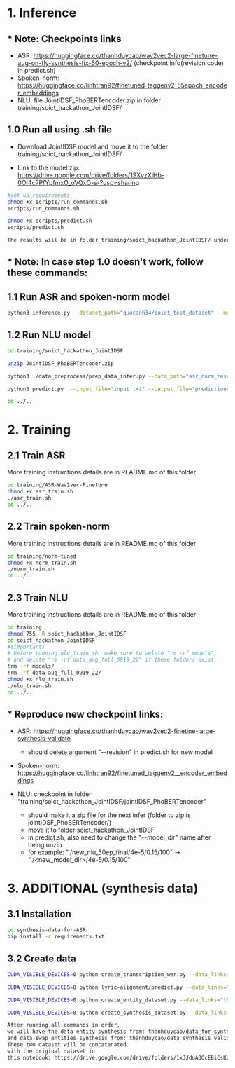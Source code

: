 # 1. Inference
## * Note: Checkpoints links
- ASR: https://huggingface.co/thanhduycao/wav2vec2-large-finetune-aug-on-fly-synthesis-fix-60-epoch-v2/ (checkpoint info(revision code) in predict.sh)
- Spoken-norm: https://huggingface.co/linhtran92/finetuned_taggenv2_55epoch_encoder_embeddings
- NLU: file JointIDSF_PhoBERTencoder.zip in folder training/soict_hackathon_JointIDSF/

## 1.0 Run all using .sh file

- Download JointIDSF model and move it to the folder training/soict_hackathon_JointIDSF/

- Link to the model zip: https://drive.google.com/drive/folders/1SXvzXiHb-0OI4c7PfYpfmxO_oVQxO-s-?usp=sharing

```bash
#set up requirements
chmod +x scripts/run_commands.sh
scripts/run_commands.sh
```

```bash
chmod +x scripts/predict.sh
scripts/predict.sh
```
```bash
The results will be in folder training/soict_hackathon_JointIDSF/ under file name "predictions.jsonl"
```
## * Note: In case step 1.0 doesn't work, follow these commands:
## 1.1 Run ASR and spoken-norm model
```bash
python3 inference.py --dataset_path="quocanh34/soict_test_dataset" --model_path="thanhduycao/wav2vec2-finetune-aug-on-fly-60-epoch-ver-02" --norm_path="linhtran92/finetuned_taggenv2_60epoch_encoder_embeddings" --token="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" --hgf_infer_result_path="quocanh34/test_result" --local_infer_result_path="training/soict_hackathon_JointIDSF/asr_norm_result_data" --num_proc=1 --split="train" --revision="fb695560bcb4edb57659f86930dddd959516b650"
```
## 1.2 Run NLU model
```bash
cd training/soict_hackathon_JointIDSF
```
```bash
unzip JointIDSF_PhoBERTencoder.zip
```
```bash
python3 ./data_preprocess/prep_data_infer.py --data_path="asr_norm_result_data" --text_column="pred_str_norm" --split_name="train"
```
```bash
python3 predict.py  --input_file="input.txt" --output_file="predictions.jsonl" --model_dir="./JointIDSF_PhoBERTencoder/4e-5/0.15/100"
```
```bash
cd ../..
```

# 2. Training
## 2.1 Train ASR
More training instructions details are in README.md of this folder
```bash
cd training/ASR-Wav2vec-Finetune
chmod +x asr_train.sh
./asr_train.sh
cd ../..
```
## 2.2 Train spoken-norm
More training instructions details are in README.md of this folder
```bash
cd training/norm-tuned
chmod +x norm_train.sh
./norm_train.sh
cd ../..
```
## 2.3 Train NLU 
More training instructions details are in README.md of this folder
```bash
cd training
chmod 755 -R soict_hackathon_JointIDSF
cd soict_hackathon_JointIDSF
#(important)
# before running nlu_train.sh, make sure to delete "rm -rf models", 
# and delete "rm -rf data_aug_full_0919_22" if these folders exist
!rm -rf models/
!rm -rf data_aug_full_0919_22/
chmod +x nlu_train.sh
./nlu_train.sh
cd ../..
```
## * Reproduce new checkpoint links:
- ASR: https://huggingface.co/thanhduycao/wav2vec2-finetine-large-synthesis-validate 
    - should delete argument "--revision" in predict.sh for new model

- Spoken-norm: https://huggingface.co/linhtran92/finetuned_taggenv2__encoder_embeddings

- NLU: checkpoint in folder "training/soict_hackathon_JointIDSF/jointIDSF_PhoBERTencoder" 
    - should make it a zip file for the next infer (folder to zip is jointIDSF_PhoBERTencoder/)
    - move it to folder soict_hackathon_JointIDSF 
    - in predict.sh, also need to change the "--model_dir" name after being unzip.
    - for example: "./new_nlu_50ep_final/4e-5/0.15/100" -> "./<new_model_dir>/4e-5/0.15/100"


# 3. ADDITIONAL (synthesis data)
## 3.1 Installation
```bash
cd synthesis-data-for-ASR
pip install -r requirements.txt
```
## 3.2 Create data
```bash
CUDA_VISIBLE_DEVICES=0 python create_transcription_wer.py --data_links="thanhduycao/soict_train_dataset" --output_path="thanhduycao/soict_train_dataset_with_wer_validate" --token="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" --num_workers=2

CUDA_VISIBLE_DEVICES=0 python lyric-alignment/predict.py --data_links="thanhduycao/soict_train_dataset_with_wer_validate" --output_path="thanhduycao/data_for_synthesis_with_entities_align_v5_validate" --token="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" --num_workers=4

CUDA_VISIBLE_DEVICES=0 python create_entity_dataset.py --data_links="thanhduycao/data_for_synthesis_with_entities_align_v5_validate" --output_path="thanhduycao/data_for_synthesis_entities_validate" --token="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" --num_workers=1

CUDA_VISIBLE_DEVICES=0 python create_synthesis_dataset.py --data_links="thanhduycao/data_for_synthesis_with_entities_align_v5_validate" --output_path="thanhduycao/data_synthesis_validate" --token="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" --num_workers=1
```

```bash
After running all commands in order, 
we will have the data entity synthesis from: thanhduycao/data_for_synthesis_entities_validate 
and data swap entities synthesis from: thanhduycao/data_synthesis_validate 
These two dataset will be concatenated 
with the original dataset in
this notebook: https://drive.google.com/drive/folders/1xJJduA3QcEBiCsKuesfoWdM3RPuaCEw0
```
